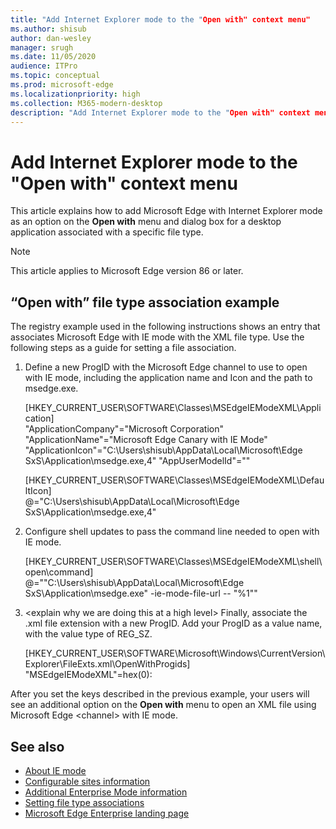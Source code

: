 ```yaml
---
title: "Add Internet Explorer mode to the "Open with" context menu"
ms.author: shisub
author: dan-wesley
manager: srugh
ms.date: 11/05/2020
audience: ITPro
ms.topic: conceptual
ms.prod: microsoft-edge
ms.localizationpriority: high
ms.collection: M365-modern-desktop
description: "Add Internet Explorer mode to the "Open with" context menu"
---
```


# Add Internet Explorer mode to the "Open with" context menu

This article explains how to add Microsoft Edge with Internet Explorer mode as an option on the **Open with** menu and dialog box for a desktop application associated with a specific file type.  

> [!NOTE]
> This article applies to Microsoft Edge version 86 or later.

## “Open with” file type association example

The registry example used in the following instructions shows an entry that associates Microsoft Edge with IE mode with the XML file type. Use the following steps as a guide for setting a file association.

1. Define a new ProgID  with the Microsoft Edge channel to use to open with IE mode, including the application name and Icon and the path to msedge.exe.

   [HKEY_CURRENT_USER\SOFTWARE\Classes\MSEdgeIEModeXML\Application]<br>
"ApplicationCompany"="Microsoft Corporation" 
"ApplicationName"="Microsoft Edge Canary with IE Mode"
"ApplicationIcon"="C:\\Users\\shisub\\AppData\\Local\\Microsoft\\Edge SxS\\Application\\msedge.exe,4" 
"AppUserModelId"=""

   [HKEY_CURRENT_USER\SOFTWARE\Classes\MSEdgeIEModeXML\DefaultIcon]<br>
@="C:\\Users\\shisub\\AppData\\Local\\Microsoft\\Edge SxS\\Application\\msedge.exe,4"

2. Configure shell updates to pass the command line needed to open with IE mode.

   [HKEY_CURRENT_USER\SOFTWARE\Classes\MSEdgeIEModeXML\shell\open\command]<br> 
@="\"C:\\Users\\shisub\\AppData\\Local\\Microsoft\\Edge SxS\\Application\\msedge.exe\" -ie-mode-file-url -- \"%1\"" 

3. \<explain why we are doing this at a high level\> 
Finally, associate the .xml file extension with a new ProgID. Add your ProgID as a value name, with the value type of REG_SZ.

   [HKEY_CURRENT_USER\SOFTWARE\Microsoft\Windows\CurrentVersion\Explorer\FileExts\.xml\OpenWithProgids]<br> 
"MSEdgeIEModeXML"=hex(0):

After you set the keys described in the previous example, your users will see an additional option on the **Open with** menu to open an XML file using Microsoft Edge \<channel\> with IE mode. 

## See also

- [About IE mode](https://docs.microsoft.com/deployedge/edge-ie-mode)
- [Configurable sites information](https://docs.microsoft.com/deployedge/edge-learnmore-configurable-sites-ie-mode)
- [Additional Enterprise Mode information](https://docs.microsoft.com/internet-explorer/ie11-deploy-guide/enterprise-mode-overview-for-ie11)
- [Setting file type associations](https://docs.microsoft.com/windows/win32/shell/fa-file-types)
- [Microsoft Edge Enterprise landing page](https://aka.ms/EdgeEnterprise)
